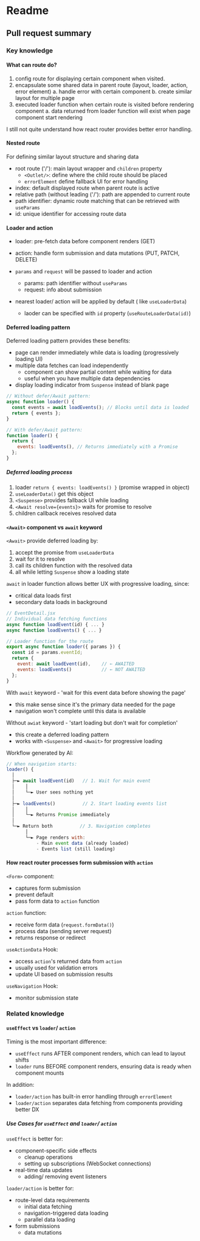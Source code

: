 # Readme

## Pull request summary

### Key knowledge

#### What can route do?

1. config route for displaying certain component when visited.
2. encapsulate some shared data in parent route (layout, loader, action, error element)
   a. handle error with certain component
   b. create similar layout for multiple page
3. executed loader function when certain route is visited before rendering component
   a. data returned from loader function will exist when page component start rendering

I still not quite understand how react router provides better error handling.

#### Nested route

For defining similar layout structure and sharing data

- root route ('/'): main layout wrapper and `children` property
  - `<Outlet/>`: define where the child route should be placed
  - `errorElement` define fallback UI for error handling
- index: default displayed route when parent route is active
- relative path (without leading ('/'): path are appended to current route
- path identifier: dynamic route matching that can be retrieved with `useParams`
- id: unique identifier for accessing route data

#### Loader and action

- loader: pre-fetch data before component renders (GET)
- action: handle form submission and data mutations (PUT, PATCH, DELETE)
- `params` and `request` will be passed to loader and action
  - params: path identifier without `useParams`
  - request: info about submission
- nearest loader/ action will be applied by default ( like `useLoaderData`)

  - laoder can be specified with `id` property (`useRouteLoaderData(id)`)

#### Deferred loading pattern

Deferred loading pattern provides these benefits:

- page can render immediately while data is loading (progressively loading UI)
- multiple data fetches can load independently
  - component can show partial content while waiting for data
  - useful when you have multiple data dependencies
- display loading indicator from `Suspense` instead of blank page

```javascript
// Without defer/Await pattern:
async function loader() {
  const events = await loadEvents(); // Blocks until data is loaded
  return { events };
}

// With defer/Await pattern:
function loader() {
  return {
    events: loadEvents(), // Returns immediately with a Promise
  };
}
```

##### Deferred loading process

1. loader `return { events: loadEvents() }` (promise wrapped in object)
2. `useLoaderData()` get this object
3. `<Suspense>` provides fallback UI while loading
4. `<Await resolve={events}>` waits for promise to resolve
5. children callback receives resolved data

#### `<Await>` component vs `await` keyword

`<Await>` provide deferred loading by:

1. accept the promise from `useLoaderData`
2. wait for it to resolve
3. call its children function with the resolved data
4. all while letting `Suspense` show a loading state

`await` in loader function allows better UX with progressive loading, since:

- critical data loads first
- secondary data loads in background

```javascript
// EventDetail.jsx
// Individual data fetching functions
async function loadEvent(id) { ... }
async function loadEvents() { ... }

// Loader function for the route
export async function loader({ params }) {
  const id = params.eventId;
  return {
    event: await loadEvent(id),    // ← AWAITED
    events: loadEvents()           // ← NOT AWAITED
  };
}
```

With `await` keyword - 'wait for this event data before showing the page'

- this make sense since it's the primary data needed for the page
- navigation won't complete until this data is available

Without `awiat` keyword - 'start loading but don't wait for completion'

- this create a deferred loading pattern
- works with `<Suspense>` and `<Await>` for progressive loading

Workflow generated by AI:

```javascript
// When navigation starts:
loader() {
  │
  ├─► await loadEvent(id)   // 1. Wait for main event
  │    │
  │    └─► User sees nothing yet
  │
  ├─► loadEvents()          // 2. Start loading events list
  │    │
  │    └─► Returns Promise immediately
  │
  └─► Return both          // 3. Navigation completes
       │
       └─► Page renders with:
           - Main event data (already loaded)
           - Events list (still loading)
```

#### How react router processes form submission with `action`

`<Form>` component:

- captures form submission
- prevent default
- pass form data to `action` function

`action` function:

- receive form data (`request.formData()`)
- process data (sending server request)
- returns response or redirect

`useActionData` Hook:

- access `action`'s returned data from `action`
- usually used for validation errors
- update UI based on submission results

`useNavigation` Hook:

- monitor submission state

### Related knowledge

#### `useEffect` vs `loader`/ `action`

Timing is the most important difference:

- `useEffect` runs AFTER component renders, which can lead to layout shifts
- `loader` runs BEFORE component renders, ensuring data is ready when component mounts

In addition:

- `loader/action` has built-in error handling through `errorElement`
- `loader/action` separates data fetching from components providing better DX

##### Use Cases for `useEffect` and `loader`/ `action`

`useEffect` is better for:

- component-specific side effects
  - cleanup operations
  - setting up subscriptions (WebSocket connections)
- real-time data updates
  - adding/ removing event listeners

`loader/action` is better for:

- route-level data requirements
  - initial data fetching
  - navigation-triggered data loading
  - parallel data loading
- form submissions
  - data mutations
